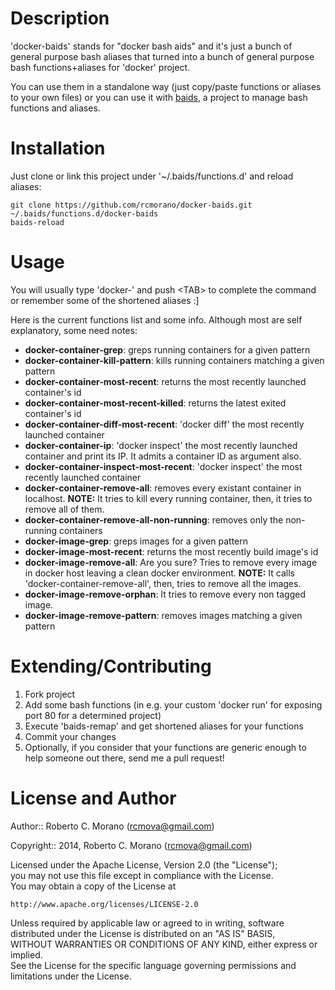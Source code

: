 # Description

'docker-baids' stands for "docker bash aids" and it's just a bunch of general purpose bash aliases that turned into a bunch of general purpose bash functions+aliases for 'docker' project.

You can use them in a standalone way (just copy/paste functions or aliases to your own files) or you can use it with [baids](https://github.com/rcmorano/baids), a project to manage bash functions and aliases.

# Installation

Just clone or link this project under '~/.baids/functions.d' and reload aliases:

```
git clone https://github.com/rcmorano/docker-baids.git ~/.baids/functions.d/docker-baids
baids-reload
```
# Usage

You will usually type 'docker-' and push \<TAB\> to complete the command or remember some of the shortened aliases :]

Here is the current functions list and some info. Although most are self explanatory, some need notes:

* **docker-container-grep**: greps running containers for a given pattern 
* **docker-container-kill-pattern**: kills running containers matching a given pattern
* **docker-container-most-recent**: returns the most recently launched container's id
* **docker-container-most-recent-killed**: returns the latest exited container's id
* **docker-container-diff-most-recent**: 'docker diff' the most recently launched container
* **docker-container-ip**: 'docker inspect' the most recently launched container and print its IP.
It admits a container ID as argument also.
* **docker-container-inspect-most-recent**: 'docker inspect' the most recently launched container
* **docker-container-remove-all**: removes every existant container in localhost.
**NOTE:** It tries to kill every running container, then, it tries to remove all of them.
* **docker-container-remove-all-non-running**: removes only the non-running containers
* **docker-image-grep**: greps images for a given pattern
* **docker-image-most-recent**: returns the most recently build image's id
* **docker-image-remove-all**: Are you sure? Tries to remove every image in docker host leaving a clean docker environment.
**NOTE:** It calls 'docker-container-remove-all', then, tries to remove all the images.
* **docker-image-remove-orphan**: It tries to remove every non tagged image.
* **docker-image-remove-pattern**: removes images matching a given pattern

# Extending/Contributing

1. Fork project
2. Add some bash functions (in e.g. your custom 'docker run' for exposing port 80 for a determined project)
3. Execute 'baids-remap' and get shortened aliases for your functions
4. Commit your changes
5. Optionally, if you consider that your functions are generic enough to help someone out there, send me a pull request! 

# License and Author                                                             
                                                                                 
Author:: Roberto C. Morano (<rcmova@gmail.com>)                                  
                                                                                 
Copyright:: 2014, Roberto C. Morano (<rcmova@gmail.com>)                         
                                                                                 
Licensed under the Apache License, Version 2.0 (the "License");                  
you may not use this file except in compliance with the License.                 
You may obtain a copy of the License at                                          
                                                                                 
    http://www.apache.org/licenses/LICENSE-2.0                                   
                                                                                 
Unless required by applicable law or agreed to in writing, software              
distributed under the License is distributed on an "AS IS" BASIS,                
WITHOUT WARRANTIES OR CONDITIONS OF ANY KIND, either express or implied.         
See the License for the specific language governing permissions and              
limitations under the License.
